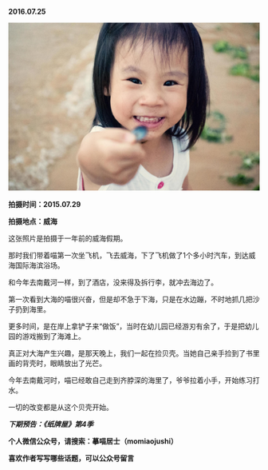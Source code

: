 
          
            
**2016.07.25**



![](img/51001-e82632dc6c0da667.jpg)




**拍摄时间：2015.07.29**

**拍摄地点：威海**

这张照片是拍摄于一年前的威海假期。

那时我们带着喵第一次坐飞机，飞去威海，下了飞机做了1个多小时汽车，到达威海国际海滨浴场。

和今年去南戴河一样，到了酒店，没来得及拆行李，就冲去海边了。

第一次看到大海的喵很兴奋，但是却不急于下海，只是在水边蹦，不时地抓几把沙子扔到海里。

更多时间，是在岸上拿铲子来“做饭”，当时在幼儿园已经游刃有余了，于是把幼儿园的游戏搬到了海滩上。

真正对大海产生兴趣，是那天晚上，我们一起在捡贝壳。当她自己亲手捡到了书里画的背壳时，眼睛放出了光芒。

今年去南戴河时，喵已经敢自己走到齐脖深的海里了，爷爷拉着小手，开始练习打水。

一切的改变都是从这个贝壳开始。


***下期预告：《纸牌屋》第4季***


**个人微信公众号，请搜索：摹喵居士（momiaojushi）**

**喜欢作者写写哪些话题，可以公众号留言**

          
        